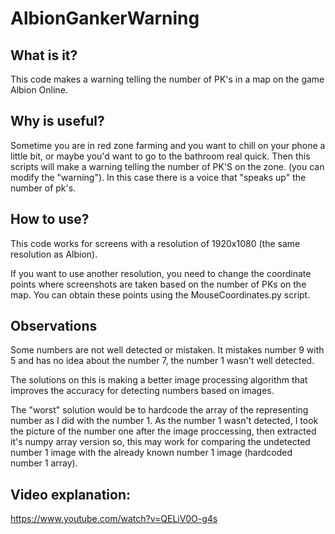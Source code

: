 # AlbionGankerWarning

## What is it?

This code makes a warning telling the number of PK's in a map on the game Albion Online.


## Why is useful?

Sometime you are in red zone farming and you want to chill on your phone a little bit, or maybe you'd want to go to the bathroom real quick. Then this scripts will make a warning telling the number of PK'S on the zone. (you can modify the "warning"). In this case there is a voice that "speaks up" the number of pk's.

## How to use?

This code works for screens with a resolution of 1920x1080 (the same resolution as Albion).

If you want to use another resolution, you need to change the coordinate points where screenshots are taken based on the number of PKs on the map. You can obtain these points using the MouseCoordinates.py script.


## Observations

Some numbers are not well detected or mistaken. It mistakes number 9 with 5 and has no idea about the number 7, the number 1 wasn't well detected.

The solutions on this is making a better image processing algorithm that improves the accuracy for detecting numbers based on images.

The "worst" solution would be to hardcode the array of the representing number as I did with the number 1. As the number 1 wasn't detected, I took the picture of the number one after the image proccessing, then extracted it's numpy array version so, this may work for comparing the undetected number 1 image with the already known number 1 image (hardcoded number 1 array).


## Video explanation:

https://www.youtube.com/watch?v=QELiV0O-g4s
